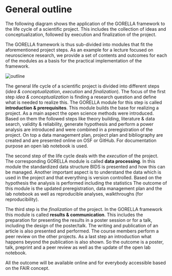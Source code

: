 # General outline

The following diagram shows the application of the GORELLA framework to the
life cycle of a scientific project. This includes the collection of ideas and
conceptualization, followed by execution and finalization of the project.

The GORELLA framework is thus sub-divided into modules that fit the
aforementioned project steps. As an example for a lecture focused on
neuroscience research, we provide a set of contents and outcomes for each of
the modules as a basis for the practical implementation of the framework.
 
![outline](static/gorella_outline.png)

The general life cycle of a scientific project is divided into different steps (*idea & conceptualization*, *execution* and *finalization*).
The focus of the first step *idea & conceptualization* is finding a research question and define what is needed to realize this. The GORELLA module for this step is called **introduction & prerequisites**. This module builds the base for realizing a project. As a main aspect the open science methods were introduced. Based on them the followed steps like theory building, literature & data search, validity & reliability, generate hypothesis and perform a power analysis are introduced and were combined in a preregistration of the project. On top a data management plan, project plan and bibliography are created and are presented online on OSF or GitHub. For documentation purpose an open lab notebook is used.

The second step of the life cycle deals with the *execution* of the project. The corresponding GORELLA module is called **data processing**. In this module the standardized data structure BIDS is presented and how this can be managed. Another important aspect is to understand the data which is used in the project and that everything is version controlled. Based on the hypothesis the analysis is performed including the statistics The outcome of this module is the updated preregistration, data management plan and the lab notebook as well as reproducible analyses, walkthroughs (for reproducibility).

The third step is the *finalization* of the project. In the GORELLA framework this module is called **results & communication**. This includes the preparation for presenting the results in a poster session or for a talk, including the design of the poster/talk. The writing and publication of an article is also presented and performed. The course members perform a peer review on the other projects. As a last step an introduction what happens beyond the publication is also shown. So the outcome is a poster, talk, preprint and a peer review as well as the update of the open lab notebook.

All the outcome will be available online and for everybody accessible based on the FAIR concept.

